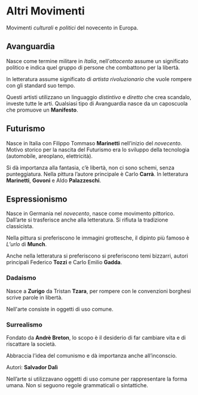 # Altri Movimenti

Movimenti _culturali_ e _politici_ del novecento in Europa.

## Avanguardia
Nasce come termine militare in _Italia_, nell’_ottocento_ assume un significato politico e indica quel gruppo di persone che combattono per la libertà.

In letteratura assume significato di _artista rivoluzionario_ che vuole rompere con gli standard suo tempo.

Questi artisti utilizzano un linguaggio _distintivo_ e _diretto_ che crea scandalo, investe tutte le arti. Qualsiasi tipo di Avanguardia nasce da un caposcuola che promuove un __Manifesto__.

## Futurismo

Nasce in Italia con Filippo Tommaso __Marinetti__ nell’inizio del _novecento_. Motivo storico per la nascita del Futurismo era lo sviluppo della tecnologia (automobile, areoplano, elettricità).

Si dà importanza alla fantasia, c’è libertà, non ci sono schemi, senza punteggiatura. Nella pittura l’autore principale è Carlo __Carrà__. In letteratura __Marinetti__, __Govoni__ e Aldo __Palazzeschi__.

## Espressionismo

Nasce in Germania nel _novecento_, nasce come movimento pittorico. Dall’arte si trasferisce anche alla letteratura. Si rifiuta la tradizione classicista.

Nella pittura si preferiscono le immagini grottesche, il dipinto più famoso è _L’urlo_ di __Munch__.

Anche nella letteratura si preferiscono si preferiscono temi bizzarri, autori principali Federico __Tozzi__ e Carlo Emilio __Gadda__.

### Dadaismo

Nasce a __Zurigo__ da Tristan __Tzara__, per rompere con le convenzioni borghesi scrive parole in libertà.

Nell'arte consiste in oggetti di uso comune.

### Surrealismo

Fondato da __Andrè Breton__, lo scopo è il desiderio di far cambiare vita e di riscattare la società.

Abbraccia l’idea del comunismo e dà importanza anche all’inconscio.

Autori: __Salvador Dalì__

Nell’arte si utilizzavano oggetti di uso comune per rappresentare la forma umana. Non si seguono regole grammaticali o sintattiche.
